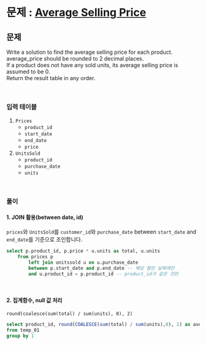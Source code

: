 # 문제 : [Average Selling Price](https://leetcode.com/problems/average-selling-price/description/)
## 문제 
Write a solution to find the average selling price for each product. 
average_price should be rounded to 2 decimal places.   
If a product does not have any sold units, its average selling price is assumed to be 0.  
Return the result table in any order.

<br/>

### 입력 테이블
1. `Prices`
   - `product_id`
   - `start_date`
   - `end_date`
   - `price`
2. `UnitsSold`
   - `product_id` 
   - `purchase_date` 
   - `units`

<br/>

### 풀이
#### 1. JOIN 활용(between date, id)
`prices`와 `UnitsSold`를 `customer_id`와 `purchase_date` between `start_date` and `end_date`를 기준으로 조인합니다.

```sql
select p.product_id, p.price * u.units as total, u.units
    from prices p
        left join unitssold u on u.purchase_date
        between p.start_date and p.end_date -- 해당 팔린 날짜에만 
        and u.product_id = p.product_id -- product_id가 같은 것만
```

<br/>


#### 2. 집계함수, null 값 처리
`round(coalesce(sum(total) / sum(units), 0), 2)` 

```sql
select product_id, round(COALESCE(sum(total) / sum(units),0), 2) as average_price 
from temp_01
group by 1
```

